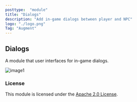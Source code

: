 ```yaml
---
posttype:  "module"  
title: "Dialogs"
description: "Add in-game dialogs between player and NPC"
logo: "./logo.png"
Tag: "Augment"
---
```


## Dialogs

A module that user interfaces for in-game dialogs.

![image1](images/2015-10-14_screenshot.png "Light and Shadow Team Selection Dialog")

### License

This module is licensed under the [Apache 2.0 License](http://www.apache.org/licenses/LICENSE-2.0.html).
